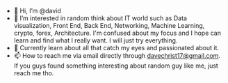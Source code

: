 - 👋 Hi, I’m @david
- 👀 I’m interested in random think about IT world such as Data visualization, Front End, Back End, Networking, Machine Learning, crypto, forex, Architecture. I'm confused about my focus and I hope can learn and find what I really want. I will just try everything.
- 🌱 Currently learn about all that catch my eyes and passionated about it. 
- 📫 How to reach me via email directly through davechrist17@gmail.com. If you guys found something interesting about random guy like me, just reach me tho.
<!---
davechrist07/davechrist07 is a ✨ special ✨ repository because its `README.md` (this file) appears on your GitHub profile.
You can click the Preview link to take a look at your changes.
--->
